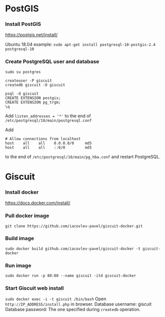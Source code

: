 # PostGIS
### Install PostGIS
https://postgis.net/install/

Ubuntu 18.04 example:
`sudo apt-get install postgresql-10-postgis-2.4 postgresql-10`

### Create PostgreSQL user and database
```
sudo su postgres

createuser -P giscuit
createdb giscuit -O giscuit

psql -d giscuit
CREATE EXTENSION postgis;
CREATE EXTENSION pg_trgm;
\q
```

Add
`listen_addresses = '*'`
to the end of `/etc/postgresql/10/main/postgresql.conf`

Add
```
# Allow connections from localhost
host    all    all    0.0.0.0/0     md5
host    all    all    ::0/0         md5
```
to the end of `/etc/postgresql/10/main/pg_hba.conf`
and restart PostgreSQL.

# Giscuit
### Install docker
https://docs.docker.com/install/

### Pull docker image
`git clone https://github.com/iacovlev-pavel/giscuit-docker.git`

### Build image
`sudo docker build github.com/iacovlev-pavel/giscuit-docker -t giscuit-docker`

### Run image
`sudo docker run -p 80:80 --name giscuit -itd giscuit-docker`

### Start Giscuit web install
`sudo docker exec -i -t giscuit /bin/bash`
Open `http://IP_ADDRESS/install.php` in browser.
Database username: giscuit
Database password: The one specified during `createdb` operation.
